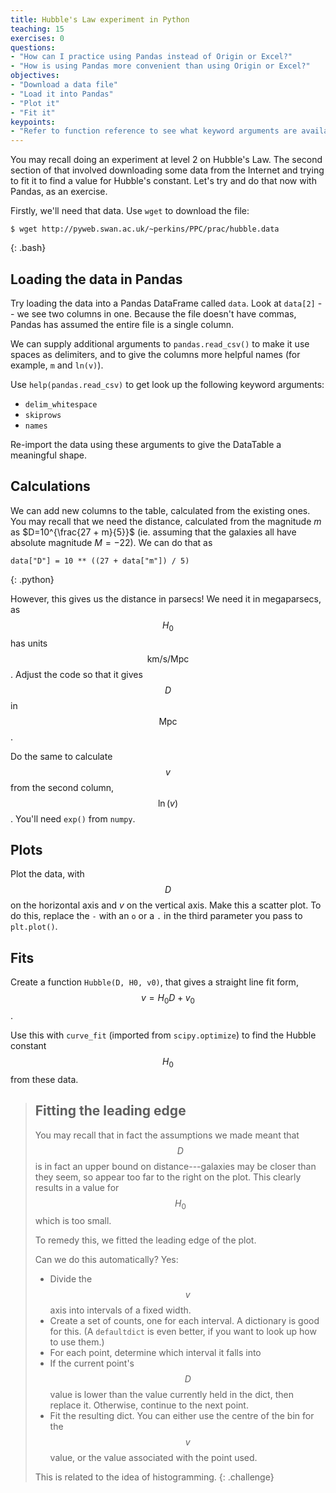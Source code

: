 ```yaml
---
title: Hubble's Law experiment in Python
teaching: 15
exercises: 0
questions:
- "How can I practice using Pandas instead of Origin or Excel?"
- "How is using Pandas more convenient than using Origin or Excel?"
objectives:
- "Download a data file"
- "Load it into Pandas"
- "Plot it"
- "Fit it"
keypoints:
- "Refer to function reference to see what keyword arguments are available"
---
```


You may recall doing an experiment at level 2 on Hubble's Law. The second section of that involved
downloading some data from the Internet and trying to fit it to find a value for Hubble's constant.
Let's try and do that now with Pandas, as an exercise.

Firstly, we'll need that data. Use `wget` to download the file:

~~~
$ wget http://pyweb.swan.ac.uk/~perkins/PPC/prac/hubble.data
~~~
{: .bash}

## Loading the data in Pandas

Try loading the data into a Pandas DataFrame called `data`. Look at `data[2]` --
we see two columns in one. Because the file doesn't have commas, Pandas has assumed
the entire file is a single column.

We can supply additional arguments to `pandas.read_csv()` to make it use spaces as delimiters,
and to give the columns more helpful names (for example, `m` and `ln(v)`).

Use `help(pandas.read_csv)` to get look up the following keyword arguments:

* `delim_whitespace`
* `skiprows`
* `names`

Re-import the data using these arguments to give the DataTable a meaningful shape.

## Calculations

We can add new columns to the table, calculated from the existing ones.
You may recall that we need the distance, calculated from the magnitude $m$
as $D=10^{\frac{27 + m}{5}}$ (ie. assuming that the galaxies all have absolute magnitude 
$M=-22$). We can do that as

~~~
data["D"] = 10 ** ((27 + data["m"]) / 5)
~~~
{: .python}

However, this gives us the distance in parsecs! We need it in megaparsecs,
as $$H_0$$ has units $$\mathrm{km}/\mathrm{s}/\mathrm{Mpc}$$.
Adjust the code so that it gives $$D$$ in $$\mathrm{Mpc}$$.

Do the same to calculate $$v$$ from the second column, $$\ln (v)$$.
You'll need `exp()` from `numpy`.

## Plots

Plot the data, with $$D$$ on the horizontal axis and $v$ on the vertical axis.
Make this a scatter plot. To do this, replace the `-` with an `o` or a `.`
in the third parameter you pass to `plt.plot()`.

## Fits

Create a function `Hubble(D, H0, v0)`, that gives a straight line fit form,
$$v = H_0 D + v_0$$.

Use this with `curve_fit` (imported from `scipy.optimize`) to find the Hubble constant
$$H_0$$ from these data.

> ## Fitting the leading edge
> 
> You may recall that in fact the assumptions we made meant that $$D$$ is in fact
> an upper bound on distance---galaxies may be closer than they seem, so
> appear too far to the right on the plot. This clearly results in a value for $$H_0$$
> which is too small.
> 
> To remedy this, we fitted the leading edge of the plot.
> 
> Can we do this automatically? Yes:
>
> * Divide the $$v$$ axis into intervals of a fixed width.
> * Create a set of counts, one for each interval. A dictionary is good for this.
>   (A `defaultdict` is even better, if you want to look up how to use them.)
> * For each point, determine which interval it falls into
> * If the current point's $$D$$ value is lower than the value currently held in the dict,
>   then replace it. Otherwise, continue to the next point.
> * Fit the resulting dict. You can either use the centre of the bin
>   for the $$v$$ value, or the value associated with the point used.
>
> This is related to the idea of histogramming.
{: .challenge}

